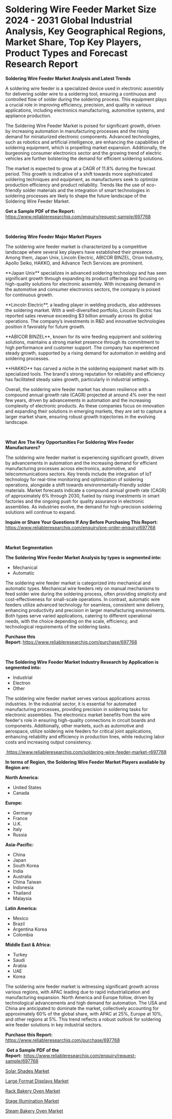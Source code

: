<p><h1>Soldering Wire Feeder Market Size 2024 - 2031 Global Industrial Analysis, Key Geographical Regions, Market Share, Top Key Players, Product Types and Forecast Research Report</h1></p><p><strong>Soldering Wire Feeder Market Analysis and Latest Trends</strong></p>
<p><p>A soldering wire feeder is a specialized device used in electronic assembly for delivering solder wire to a soldering tool, ensuring a continuous and controlled flow of solder during the soldering process. This equipment plays a crucial role in improving efficiency, precision, and quality in various applications, including electronics manufacturing, automotive systems, and appliance production.</p><p>The Soldering Wire Feeder Market is poised for significant growth, driven by increasing automation in manufacturing processes and the rising demand for miniaturized electronic components. Advanced technologies, such as robotics and artificial intelligence, are enhancing the capabilities of soldering equipment, which is propelling market expansion. Additionally, the burgeoning consumer electronics sector and the growing trend of electric vehicles are further bolstering the demand for efficient soldering solutions.</p><p>The market is expected to grow at a CAGR of 11.8% during the forecast period. This growth is indicative of a shift towards more sophisticated soldering techniques and equipment, as manufacturers seek to optimize production efficiency and product reliability. Trends like the use of eco-friendly solder materials and the integration of smart technologies in soldering processes are likely to shape the future landscape of the Soldering Wire Feeder Market.</p></p>
<p><strong>Get a Sample PDF of the Report:&nbsp;</strong> <a href="https://www.reliableresearchiq.com/enquiry/request-sample/697768?utm_campaign=103&utm_medium=2&utm_source=Github&utm_content=ia&utm_term=29092024&utm_id=soldering-wire-feeder">https://www.reliableresearchiq.com/enquiry/request-sample/697768</a></p>
<p>&nbsp;</p>
<p><strong>Soldering Wire Feeder Major Market Players</strong></p>
<p><p>The soldering wire feeder market is characterized by a competitive landscape where several key players have established their presence. Among them, Japan Unix, Lincoln Electric, ABICOR BINZEL, Orion Industry, Apollo Seiko, HAKKO, and Advance Tech Services are prominent.</p><p>**Japan Unix** specializes in advanced soldering technology and has seen significant growth through expanding its product offerings and focusing on high-quality solutions for electronic assembly. With increasing demand in the automotive and consumer electronics sectors, the company is poised for continuous growth.</p><p>**Lincoln Electric**, a leading player in welding products, also addresses the soldering market. With a well-diversified portfolio, Lincoln Electric has reported sales revenue exceeding $3 billion annually across its global operations. The company’s investments in R&D and innovative technologies position it favorably for future growth.</p><p>**ABICOR BINZEL**, known for its wire feeding equipment and soldering solutions, maintains a strong market presence through its commitment to high performance and customer support. The company has experienced steady growth, supported by a rising demand for automation in welding and soldering processes.</p><p>**HAKKO** has carved a niche in the soldering equipment market with its specialized tools. The brand's strong reputation for reliability and efficiency has facilitated steady sales growth, particularly in industrial settings.</p><p>Overall, the soldering wire feeder market has shown resilience with a compound annual growth rate (CAGR) projected at around 4% over the next few years, driven by advancements in automation and the increasing complexity of electronic products. As these companies focus on innovation and expanding their solutions in emerging markets, they are set to capture a larger market share, ensuring robust growth trajectories in the evolving landscape.</p></p>
<p>&nbsp;</p>
<p><strong>What Are The Key Opportunities For Soldering Wire Feeder Manufacturers?</strong></p>
<p><p>The soldering wire feeder market is experiencing significant growth, driven by advancements in automation and the increasing demand for efficient manufacturing processes across electronics, automotive, and telecommunications sectors. Key trends include the integration of IoT technology for real-time monitoring and optimization of soldering operations, alongside a shift towards environmentally-friendly solder materials. Market forecasts indicate a compound annual growth rate (CAGR) of approximately 6% through 2030, fueled by rising investments in smart factories and the ongoing push for quality assurance in electronic assemblies. As industries evolve, the demand for high-precision soldering solutions will continue to expand.</p></p>
<p><strong>Inquire or Share Your Questions If Any Before Purchasing This Report:</strong> <a href="https://www.reliableresearchiq.com/enquiry/pre-order-enquiry/697768?utm_campaign=103&utm_medium=2&utm_source=Github&utm_content=ia&utm_term=29092024&utm_id=soldering-wire-feeder">https://www.reliableresearchiq.com/enquiry/pre-order-enquiry/697768</a></p>
<p>&nbsp;</p>
<p><strong>Market Segmentation</strong></p>
<p><strong>The Soldering Wire Feeder Market Analysis by types is segmented into:</strong></p>
<p><ul><li>Mechanical</li><li>Automatic</li></ul></p>
<p><p>The soldering wire feeder market is categorized into mechanical and automatic types. Mechanical wire feeders rely on manual mechanisms to feed solder wire during the soldering process, often providing simplicity and cost-effectiveness for small-scale operations. In contrast, automatic wire feeders utilize advanced technology for seamless, consistent wire delivery, enhancing productivity and precision in larger manufacturing environments. Both types serve varied applications, catering to different operational needs, with the choice depending on the scale, efficiency, and technological requirements of the soldering tasks.</p></p>
<p><strong>Purchase this Report:&nbsp;</strong><a href="https://www.reliableresearchiq.com/purchase/697768?utm_campaign=103&utm_medium=2&utm_source=Github&utm_content=ia&utm_term=29092024&utm_id=soldering-wire-feeder">https://www.reliableresearchiq.com/purchase/697768</a></p>
<p>&nbsp;</p>
<p><strong>The Soldering Wire Feeder Market Industry Research by Application is segmented into:</strong></p>
<p><ul><li>Industrial</li><li>Electron</li><li>Other</li></ul></p>
<p><p>The soldering wire feeder market serves various applications across industries. In the industrial sector, it is essential for automated manufacturing processes, providing precision in soldering tasks for electronic assemblies. The electronics market benefits from the wire feeder's role in ensuring high-quality connections in circuit boards and components. Additionally, other markets, such as automotive and aerospace, utilize soldering wire feeders for critical joint applications, enhancing reliability and efficiency in production lines, while reducing labor costs and increasing output consistency.</p></p>
<p><a href="https://www.reliableresearchiq.com/soldering-wire-feeder-market-r697768?utm_campaign=103&utm_medium=2&utm_source=Github&utm_content=ia&utm_term=29092024&utm_id=soldering-wire-feeder">&nbsp;https://www.reliableresearchiq.com/soldering-wire-feeder-market-r697768</a></p>
<p><strong>In terms of Region, the Soldering Wire Feeder Market Players available by Region are:</strong></p>
<p>
    <p> <strong> North America: </strong>
        <ul>
            <li>United States</li>
            <li>Canada</li>
        </ul>
        </p> 
    <p> <strong> Europe: </strong>
        <ul>
            <li>Germany</li>
            <li>France</li>
            <li>U.K.</li>
            <li>Italy</li>
            <li>Russia</li>
        </ul>
        </p> 
    <p> <strong> Asia-Pacific: </strong>
        <ul>
            <li>China</li>
            <li>Japan</li>
            <li>South Korea</li>
            <li>India</li>
            <li>Australia</li>
            <li>China Taiwan</li>
            <li>Indonesia</li>
            <li>Thailand</li>
            <li>Malaysia</li>
        </ul>
        </p> 
    <p> <strong> Latin America: </strong>
        <ul>
            <li>Mexico</li>
            <li>Brazil</li>
            <li>Argentina Korea</li>
            <li>Colombia</li>
        </ul>
        </p> 
    <p> <strong> Middle East & Africa: </strong>
        <ul>
            <li>Turkey</li>
            <li>Saudi</li>
            <li>Arabia</li>
            <li>UAE</li>
            <li>Korea</li>
        </ul>
    </p>
    </p>
<p><p>The soldering wire feeder market is witnessing significant growth across various regions, with APAC leading due to rapid industrialization and manufacturing expansion. North America and Europe follow, driven by technological advancements and high demand for automation. The USA and China are anticipated to dominate the market, collectively accounting for approximately 60% of the global share, with APAC at 25%, Europe at 10%, and other regions at 5%. This trend reflects a robust outlook for soldering wire feeder solutions in key industrial sectors.</p></p>
<p><strong>Purchase this Report: </strong><a href="https://www.reliableresearchiq.com/purchase/697768?utm_campaign=103&utm_medium=2&utm_source=Github&utm_content=ia&utm_term=29092024&utm_id=soldering-wire-feeder">https://www.reliableresearchiq.com/purchase/697768</a></p>
<p>&nbsp;<strong>Get a Sample PDF of the Report:&nbsp;&nbsp;</strong><a href="https://www.reliableresearchiq.com/enquiry/request-sample/697768?utm_campaign=103&utm_medium=2&utm_source=Github&utm_content=ia&utm_term=29092024&utm_id=soldering-wire-feeder">https://www.reliableresearchiq.com/enquiry/request-sample/697768</a></p>
<p><strong></strong></p>
<p><p><a href="https://www.linkedin.com/pulse/navigating-solar-shades-market-expert-analysis-forecast-period-t6yjf?utm_campaign=103&utm_medium=2&utm_source=Github&utm_content=ia&utm_term=29092024&utm_id=soldering-wire-feeder">Solar Shades Market</a></p><p><a href="https://issuu.com/reportprime-2/docs/large-format-displays-market-size-2_dfe7b1eb1b836f?utm_campaign=103&utm_medium=2&utm_source=Github&utm_content=ia&utm_term=29092024&utm_id=soldering-wire-feeder">Large Format Displays Market</a></p><p><a href="https://github.com/haydee0czminge/Market-Research-Report-List-1/blob/main/rack-bakery-oven-market.md?utm_campaign=103&utm_medium=2&utm_source=Github&utm_content=ia&utm_term=29092024&utm_id=soldering-wire-feeder">Rack Bakery Oven Market</a></p><p><a href="https://issuu.com/reportprime-2/docs/stage-illumination-market-size-2030_1f697976ef18bf?utm_campaign=103&utm_medium=2&utm_source=Github&utm_content=ia&utm_term=29092024&utm_id=soldering-wire-feeder">Stage Illumination Market</a></p><p><a href="https://github.com/malandranz3ggo/Market-Research-Report-List-1/blob/main/steam-bakery-oven-market.md?utm_campaign=103&utm_medium=2&utm_source=Github&utm_content=ia&utm_term=29092024&utm_id=soldering-wire-feeder">Steam Bakery Oven Market</a></p></p>